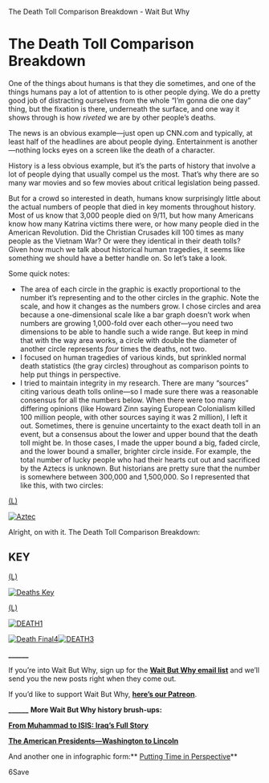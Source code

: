 The Death Toll Comparison Breakdown - Wait But Why

# The Death Toll Comparison Breakdown

One of the things about humans is that they die sometimes, and one of the things humans pay a lot of attention to is other people dying. We do a pretty good job of distracting ourselves from the whole “I’m gonna die one day” thing, but the fixation is there, underneath the surface, and one way it shows through is how *riveted* we are by other people’s deaths.

The news is an obvious example—just open up CNN.com and typically, at least half of the headlines are about people dying. Entertainment is another—nothing locks eyes on a screen like the death of a character.

History is a less obvious example, but it’s the parts of history that involve a lot of people dying that usually compel us the most. That’s why there are so many war movies and so few movies about critical legislation being passed.

But for a crowd so interested in death, humans know surprisingly little about the actual numbers of people that died in key moments throughout history. Most of us know that 3,000 people died on 9/11, but how many Americans know how many Katrina victims there were, or how many people died in the American Revolution. Did the Christian Crusades kill 100 times as many people as the Vietnam War? Or were they identical in their death tolls? Given how much we talk about historical human tragedies, it seems like something we should have a better handle on. So let’s take a look.

Some quick notes:

- The area of each circle in the graphic is exactly proportional to the number it’s representing and to the other circles in the graphic. Note the scale, and how it changes as the numbers grow. I chose circles and area because a one-dimensional scale like a bar graph doesn’t work when numbers are growing 1,000-fold over each other—you need two dimensions to be able to handle such a wide range. But keep in mind that with the way area works, a circle with double the diameter of another circle represents *four* times the deaths, not two.
- I focused on human tragedies of various kinds, but sprinkled normal death statistics (the gray circles) throughout as comparison points to help put things in perspective.
- I tried to maintain integrity in my research. There are many “sources” citing various death tolls online—so I made sure there was a reasonable consensus for all the numbers below. When there were too many differing opinions (like Howard Zinn saying European Colonialism killed 100 million people, with other sources saying it was 2 million), I left it out. Sometimes, there is genuine uncertainty to the exact death toll in an event, but a consensus about the lower and upper bound that the death toll might be. In those cases, I made the upper bound a big, faded circle, and the lower bound a smaller, brighter circle inside. For example, the total number of lucky people who had their hearts cut out and sacrificed by the Aztecs is unknown. But historians are pretty sure that the number is somewhere between 300,000 and 1,500,000. So I represented that like this, with two circles:

[(L)](https://28oa9i1t08037ue3m1l0i861-wpengine.netdna-ssl.com/wp-content/uploads/2013/08/Aztec1.png)

[![Aztec](../_resources/15fd087b707bb2b50bbc9191e8639d7b.png)](https://28oa9i1t08037ue3m1l0i861-wpengine.netdna-ssl.com/wp-content/uploads/2013/08/Aztec1.png)

Alright, on with it. The Death Toll Comparison Breakdown:

## KEY

[(L)](https://28oa9i1t08037ue3m1l0i861-wpengine.netdna-ssl.com/wp-content/uploads/2013/08/Deaths-Key.jpg)

[![Deaths Key](../_resources/b738c4c3e08b92cf48af79f3e4b80c36.jpg)](https://28oa9i1t08037ue3m1l0i861-wpengine.netdna-ssl.com/wp-content/uploads/2013/08/Deaths-Key.jpg)

[(L)](https://28oa9i1t08037ue3m1l0i861-wpengine.netdna-ssl.com/wp-content/uploads/2013/08/DEATH1.jpg)

[![DEATH1](../_resources/61fc1d5fafbf030e6540b0b6094582c7.jpg)](https://28oa9i1t08037ue3m1l0i861-wpengine.netdna-ssl.com/wp-content/uploads/2013/08/DEATH1.jpg)

[![Death Final4](../_resources/b85511adb512a1cfce70aaf405a3fcef.png)](https://28oa9i1t08037ue3m1l0i861-wpengine.netdna-ssl.com/wp-content/uploads/2013/08/Death-Final41.png)[![DEATH3](../_resources/da60d66e087c26f9b66a40d7542a0909.jpg)](https://28oa9i1t08037ue3m1l0i861-wpengine.netdna-ssl.com/wp-content/uploads/2013/08/DEATH3.jpg)

**______**

If you’re into Wait But Why, sign up for the **[Wait But Why email list](https://waitbutwhy.com/2013/08/the-death-toll-comparison-breakdown.html#)** and we’ll send you the new posts right when they come out.

If you’d like to support Wait But Why, **[here’s our Patreon](https://www.patreon.com/waitbutwhy)**.

**______**
**More Wait But Why history brush-ups:**

**[From Muhammad to ISIS: Iraq’s Full Story](https://waitbutwhy.com/2014/09/muhammad-isis-iraqs-full-story.html)**

**[The American Presidents—Washington to Lincoln](https://waitbutwhy.com/2014/02/american-presidents-washington-lincoln.html)**

And another one in infographic form:**  [Putting Time in Perspective](https://waitbutwhy.com/2013/08/putting-time-in-perspective.html)**

6Save